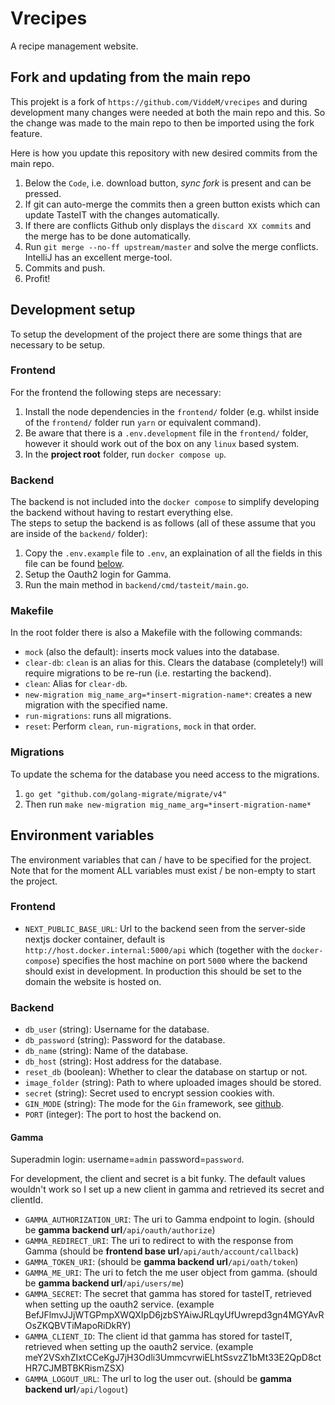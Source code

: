 # Vrecipes

A recipe management website.

## Fork and updating from the main repo

This projekt is a fork of `https://github.com/ViddeM/vrecipes` and during development many changes were needed at both the main repo and this. So the change was made to the main repo to then be imported using the fork feature.

Here is how you update this repository with new desired commits from the main repo.

1. Below the `Code`, i.e. download button, _sync fork_ is present and can be pressed.
2. If git can auto-merge the commits then a green button exists which can update TasteIT with the changes automatically.
3. If there are conflicts Github only displays the `discard XX commits` and the merge has to be done automatically.
4. Run `git merge --no-ff upstream/master` and solve the merge conflicts. IntelliJ has an excellent merge-tool.
5. Commits and push.
6. Profit!

## Development setup

To setup the development of the project there are some things that are necessary to be setup.

### Frontend

For the frontend the following steps are necessary:

1. Install the node dependencies in the `frontend/` folder (e.g. whilst inside of the `frontend/` folder run `yarn` or equivalent command).
1. Be aware that there is a `.env.development` file in the `frontend/` folder, however it should work out of the box on any `linux` based system.
1. In the **project root** folder, run `docker compose up`.

### Backend

The backend is not included into the `docker compose` to simplify developing the backend without having to restart everything else.  
The steps to setup the backend is as follows (all of these assume that you are inside of the `backend/` folder):

1. Copy the `.env.example` file to `.env`, an explaination of all the fields in this file can be found [below](#environment-variables).
2. Setup the Oauth2 login for Gamma.
3. Run the main method in `backend/cmd/tasteit/main.go`.

### Makefile

In the root folder there is also a Makefile with the following commands:

- `mock` (also the default): inserts mock values into the database.
- `clear-db`: `clean` is an alias for this. Clears the database (completely!) will require migrations to be re-run (i.e. restarting the backend).
- `clean`: Alias for `clear-db`.
- `new-migration mig_name_arg=*insert-migration-name*`: creates a new migration with the specified name.
- `run-migrations`: runs all migrations.
- `reset`: Perform `clean`, `run-migrations`, `mock` in that order.

### Migrations

To update the schema for the database you need access to the migrations.

1. `go get "github.com/golang-migrate/migrate/v4"`
2. Then run `make new-migration mig_name_arg=*insert-migration-name*`

## Environment variables

The environment variables that can / have to be specified for the project.
Note that for the moment ALL variables must exist / be non-empty to start the project.

### Frontend

- `NEXT_PUBLIC_BASE_URL`: Url to the backend seen from the server-side nextjs docker container, default is `http://host.docker.internal:5000/api` which (together with the `docker-compose`) specifies the host machine on port `5000` where the backend should exist in development. In production this should be set to the domain the website is hosted on.

### Backend

- `db_user` (string): Username for the database.
- `db_password` (string): Password for the database.
- `db_name` (string): Name of the database.
- `db_host` (string): Host address for the database.
- `reset_db` (boolean): Whether to clear the database on startup or not.
- `image_folder` (string): Path to where uploaded images should be stored.
- `secret` (string): Secret used to encrypt session cookies with.
- `GIN_MODE` (string): The mode for the `Gin` framework, see [github](https://github.com/gin-gonic/gin).
- `PORT` (integer): The port to host the backend on.

#### Gamma

Superadmin login: username=`admin` password=`password`.

For development, the client and secret is a bit funky. The default values wouldn't work so I set up a new client in gamma and retrieved its secret and clientId.

- `GAMMA_AUTHORIZATION_URI`: The uri to Gamma endpoint to login. (should be **gamma backend url**`/api/oauth/authorize`)
- `GAMMA_REDIRECT_URI`: The uri to redirect to with the response from Gamma (should be **frontend base url**`/api/auth/account/callback`)
- `GAMMA_TOKEN_URI`: (should be **gamma backend url**`/api/oath/token`)
- `GAMMA_ME_URI`: The uri to fetch the me user object from gamma. (should be **gamma backend url**`/api/users/me`)
- `GAMMA_SECRET`: The secret that gamma has stored for tasteIT, retrieved when setting up the oauth2 service. (example BefJFlmvJJjWTGPmpXWQXIpD6jzbSYAiwJRLqyUfUwrepd3gn4MGYAvROsZKQBVTiMapoRiDkRY)
- `GAMMA_CLIENT_ID`: The client id that gamma has stored for tasteIT, retrieved when setting up the oauth2 service. (example meY2VSxhZIxtCCeKgJ7jH3Odli3UmmcvrwiELhtSsvzZ1bMt33E2QpD8ctHR7CJMBTBKRismZSX)
- `GAMMA_LOGOUT_URL`: The url to log the user out. (should be **gamma backend url**`/api/logout`)
